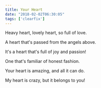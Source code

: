 ```yaml
---
title: Your Heart
date: "2018-02-02T06:30:05"
tags: ['clearfix']
---
```


Heavy heart, lovely heart, so full of love.

A heart that's passed from the angels above.

It's a heart that's full of joy and passion!

One that's familiar of honest fashion.

Your heart is amazing, and all it can do.

My heart is crazy, but it belongs to you!